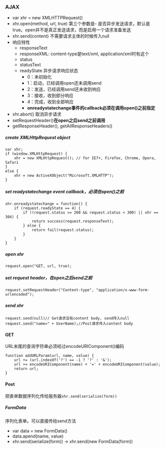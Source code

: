 ### AJAX
- var xhr = new XMLHTTPRequest()
- xhr.open(method, url, true) 第三个参数是- 是否异步发送请求，默认是true。open并不是真正发送请求，而是启用一个请求准备发送
- xhr.send(content) 不需要请求主体的时候传入null
- 响应特性
	- responseText
	- responseXML: content-type是text/xml, application/xml时有这个
	- status
	- statusText
	- readyState 异步请求响应状态
		- 0：未初始化
		- 1：启动，已经调用open还未调用send
		- 2：发送，已经调用send还未收到响应
		- 3：接收，收到部分响应
		- 4：完成，收到全部响应
		- **onreadystatechange事件的callback必须在调用open()之前指定**
- xhr.abort() 取消异步请求
- setRequestHeader()**在open之后send之前调用**
- getResponseHeader(), getAllResponseHeaders()
##### create XMLHttpRequest object  
```
var xhr;
if (window.XMLHttpRequest) {
	xhr = new XMLHttpRequest(); // for IE7+, Firefox, Chrome, Opera, Safari
}
else {
	xhr = new ActiveXObject("Microsoft.XMLHTTP");
}
```  
##### set readystatechange event callback，必须在open()之前   
```
xhr.onreadystatechange = function() {
	if (request.readyState == 4) { 
		if ((request.status >= 200 && request.status < 300) || xhr == 304) {
			return success(request.responseText); 
		} else {
			return fail(request.status);
		}
	}
}
```  
##### open xhr   
```
request.open("GET, url, true); 
``` 
##### set request header，在open之后send之前
```
request.setRequestHeader("Content-type", "application/x-www-form-urlencoded");
```
##### send xhr
```
request.send(null)// Get请求没有content body, send传入null
request.send("name=" + UserName);//Post请求传入content body
```

#### GET
URL末尾的查询字符串必须经过encodeURIComponent()编码
```
function addURLParam(url, name, value) {
	url += (url.indexOf('?') == -1 ? '?' : '&');
	url += encodeURIComponent(name) + '=' + encodeURIComponent(value);
	return url;
}
```

#### Post
把表单数据序列化传给服务器```xhr.send(serialize(form))```

##### FormData
序列化表单。可以直接传给send方法
- var data = new FormData()
- data.apend(name, value)
- xhr.send(serialize(form)) -> xhr.send(new FormData(form))
